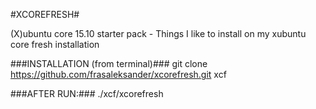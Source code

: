 #XCOREFRESH#

(X)ubuntu core 15.10 starter pack - Things I like to install on my xubuntu core fresh installation 

###INSTALLATION (from terminal)###
git clone https://github.com/frasaleksander/xcorefresh.git xcf

###AFTER RUN:###
./xcf/xcorefresh

